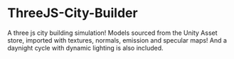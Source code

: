 # ThreeJS-City-Builder
A three js city building simulation! Models sourced from the Unity Asset store, imported with textures, normals, emission and specular maps! And a daynight cycle with dynamic lighting is also included.
